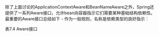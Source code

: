 除了上面讨论的ApplicationContextAware和BeanNameAware之外，Spring还提供了一系列Aware接口，允许bean向容器指示它们需要某种基础结构依赖性。最重要的Aware接口总结如下 - 作为一般规则，名称是依赖类型的良好指示：

表7.4  Aware接口

